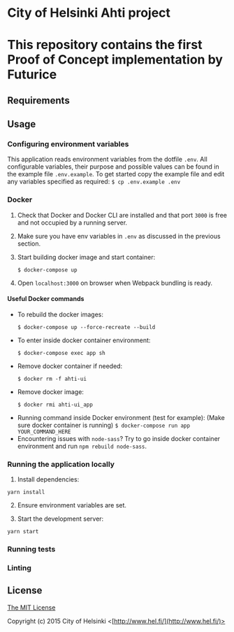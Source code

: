 # City of Helsinki Ahti project

# This repository contains the first Proof of Concept implementation by Futurice

## Requirements

<!-- TODO: document these -->

## Usage

### Configuring environment variables

This application reads environment variables from the dotfile `.env`. All configurable variables, their purpose and possible values can be found in the example file `.env.example`. To get started copy the example file and edit any variables specified as required:
`$ cp .env.example .env`

### Docker

1. Check that Docker and Docker CLI are installed and that port `3000` is free and not occupied by a running server.

2. Make sure you have env variables in `.env` as discussed in the previous section.

3. Start building docker image and start container:
   ```
   $ docker-compose up
   ```
4. Open `localhost:3000` on browser when Webpack bundling is ready.

#### Useful Docker commands

- To rebuild the docker images:
  ```
  $ docker-compose up --force-recreate --build
  ```
- To enter inside docker container environment:
  ```
  $ docker-compose exec app sh
  ```
- Remove docker container if needed:
  ```
  $ docker rm -f ahti-ui
  ```
- Remove docker image:
  ```
  $ docker rmi ahti-ui_app
  ```
- Running command inside Docker environment (test for example):
  (Make sure docker container is running)
  `$ docker-compose run app YOUR_COMMAND_HERE`
- Encountering issues with `node-sass`? Try to go inside docker container environment and run `npm rebuild node-sass`.

### Running the application locally

1. Install dependencies:

```
yarn install
```

2. Ensure environment variables are set.

3. Start the development server:

```
yarn start
```

### Running tests

<!-- TODO: document this -->

### Linting

<!-- TODO: document this -->

## License

[The MIT License](http://opensource.org/licenses/MIT)

Copyright (c) 2015 City of Helsinki <[http://www.hel.fi/](http://www.hel.fi/)>
